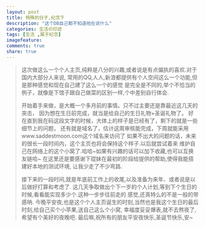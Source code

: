 ```yaml
---
layout: post
title: 特殊的日子,纪念下
description: "这个DB自己都不知道他在说什么"
categories: 生活の印迹
tags: [生活 ,属于纪念]
imagefeature: 
comments: true
share: true
---
```



>  这次做这么一个个人主页,纯粹是八分的兴趣,或者说是有点偏执的喜欢.对于国内大部分人来说,
   常用的QQ,人人,新浪都提供有个人空间这么一个功能,但是那种感觉和现在自己建了这么一个的感觉
   是完全是不同的,举个不恰当的例子，就像是下馆子跟自己做菜的区别一样,个中差别自行体会.
>
>  开始着手来做，是大概一个多月前的事情。只不过主要还是靠最近这几天的突击，
   因为想在生日前完成，就当是给自己的生日礼物+圣诞礼物了。
   好在直到我在码这段文字的时候，大体上的样子是已经有了，剩下的就是一些细节上的问题，
   还有就是域名了，估计这周审核能完成，下周就能采用www.saddestmoon.com这个域名来访问了
   如果不出大的问题的话，未来的很长一段时间内，这个主页也将会保持这个样子.以后就尝试着来
   维护自己在网络上的这个小窝了.哈哈~如果有兴趣的话可以加下收藏,也可以互换友链哈~
   在这里还是要感谢下琨妹在最初的阶段给提供的帮助,使得我能搭建好本地的测试环境,
   让我少走了不少弯路.
>
>  接下来的一段时间,就是年底前工作上的收尾,以及准备为来年、或者说是以后做好打算和考虑了.
   这几天争取做出个下一岁的个人计划,等到下个生日的时候,看看能实现多少个.这种一步步往前走的
   感觉,还真特么的不是一般的带感呐.
>  今晚平安夜,也是这个个人主页诞生的时刻,当然也是我这个生日的最后时刻,给自己买个小苹果,送自己这么个小窝,
   幸福度妥妥爆表,就不去熬夜了,
   希望有个美好的夜晚吧.
>  最后嘛,祝所有的朋友平安夜快乐,圣诞节快乐,安~

